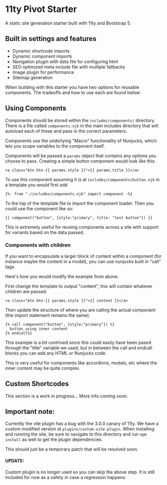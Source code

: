 # 11ty Pivot Starter

A static site generation starter built with 11ty and Bootstrap 5.

## Built in settings and features

 - Dynamic shortcode imports
 - Dynamic component imports
 - Navigation plugin with data file for configuring html
 - SEO optimized meta include file with multiple fallbacks
 - Image plugin for performance
 - Sitemap generation

When building with this starter you have two options for reusable components. The tradeoffs and how to use each are found below:

## Using Components

Components should be stored within the `includes/components/` directory. There is a file called `components.njk` in the main includes directory that will autoload each of these and pass in the correct parameters.

Components use the underlying "Macro" functionality of Nunjucks, which lets you scope variables to the component itself.

Components will be passed a `params` object that contains any options you choose to pass. Creating a simple button component would look like this:

    <a class="btn btn-{{ params.style }}">{{ params.title }}</a>

To use this component assuming it is at `includes/components/button.njk` in a template you would first add

    {%- from "./includes/components.njk" import component -%}

To the top of the template file to import the component loader. Then you could use the component like so:

    {{ component("button", {style:"primary", title: "test button"}) }}

This is extremely useful for reusing components across a site with support for variants based on the data passed.

### Components with children

If you want to encapsulate a larger block of content within a component (for instance maybe the content in a modal), you can use nunjucks built in "call" tags.

Here's how you would modify the example from above.

First change the template to output "content", this will contain whatever children are passed:

    <a class="btn btn-{{ params.style }}">{{ content }}</a>

Then update the structure of where you are calling the actual component (the import statement remains the same).

    {% call component("button", {style:"primary"}) %}
      button using inner content
    {% endcall%}

This example is a bit contrived since this could easily have been pased through the "title" variable we used, but in between the call and endcall blocks you can add any HTML or Nunjucks code.

This is very useful for components like accordions, modals, etc where the inner content may be quite complex.

## Custom Shortcodes

This section is a work in progress... More info coming soon.
    

## Important note:

Currently the vite plugin has a bug with the 3.0.0 canary of 11ty. We have a custom modified version at `plugins/custom-vite-plugin`. When installing and running the site, be sure to navigate to this directory and run `npm install` as well to get the plugin dependencies.

This should just be a temporary patch that will be resolved soon.

#### UPDATE:

Custom plugin is no longer used so you can skip the above step. It is still included for now as a safety in case a regression happens.
